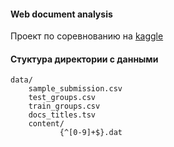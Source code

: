 
#### Web document analysis

Проект по соревнованию на [kaggle](https://www.kaggle.com/competitions/anomaly-detection-competition-ml1-ts-autumn-2023/overview)


#### Стуктура директории с данными
```
data/  
    sample_submission.csv
    test_groups.csv  
    train_groups.csv
    docs_titles.tsv
    content/
           {^[0-9]+$}.dat
```